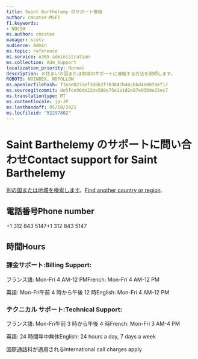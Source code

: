 ```yaml
---
title: Saint Barthelemy のサポート情報
author: cmcatee-MSFT
f1.keywords:
- NOCSH
ms.author: cmcatee
manager: scotv
audience: Admin
ms.topic: reference
ms.service: o365-administration
ms.collection: Adm_Support
localization_priority: Normal
description: お住まいの国または地域のサポートに連絡する方法を説明します。
ROBOTS: NOINDEX, NOFOLLOW
ms.openlocfilehash: f16ae8235ef308b2f703847b46cbbd4e00f4ef17
ms.sourcegitcommit: de5fce90de22ba588e75e1a1d2e87e03b9e25ec7
ms.translationtype: MT
ms.contentlocale: ja-JP
ms.lasthandoff: 05/10/2021
ms.locfileid: "52297802"
---
```

# <a name="contact-support-for-saint-barthelemy"></a><span data-ttu-id="aa017-103">Saint Barthelemy のサポートに問い合わせ</span><span class="sxs-lookup"><span data-stu-id="aa017-103">Contact support for Saint Barthelemy</span></span>

<span data-ttu-id="aa017-104">[別の国または地域を検索します](../../business-video/get-help-support.md)。</span><span class="sxs-lookup"><span data-stu-id="aa017-104">[Find another country or region](../../business-video/get-help-support.md).</span></span>

## <a name="phone-number"></a><span data-ttu-id="aa017-105">電話番号</span><span class="sxs-lookup"><span data-stu-id="aa017-105">Phone number</span></span>
<span data-ttu-id="aa017-106">+1 312 843 5147</span><span class="sxs-lookup"><span data-stu-id="aa017-106">+1 312 843 5147</span></span>

## <a name="hours"></a><span data-ttu-id="aa017-107">時間</span><span class="sxs-lookup"><span data-stu-id="aa017-107">Hours</span></span>
### <a name="billing-support"></a><span data-ttu-id="aa017-108">課金サポート:</span><span class="sxs-lookup"><span data-stu-id="aa017-108">Billing Support:</span></span>

<span data-ttu-id="aa017-109">フランス語: Mon-Fri 4 AM-12 PM</span><span class="sxs-lookup"><span data-stu-id="aa017-109">French: Mon-Fri 4 AM-12 PM</span></span>

<span data-ttu-id="aa017-110">英語: Mon-Fri午前 4 時から午後 12 時</span><span class="sxs-lookup"><span data-stu-id="aa017-110">English: Mon-Fri 4 AM-12 PM</span></span>

### <a name="technical-support"></a><span data-ttu-id="aa017-111">テクニカル サポート:</span><span class="sxs-lookup"><span data-stu-id="aa017-111">Technical Support:</span></span>

<span data-ttu-id="aa017-112">フランス語: Mon-Fri午前 3 時から午後 4 時</span><span class="sxs-lookup"><span data-stu-id="aa017-112">French: Mon-Fri 3 AM-4 PM</span></span>

<span data-ttu-id="aa017-113">英語: 24 時間年中無休</span><span class="sxs-lookup"><span data-stu-id="aa017-113">English: 24 hours a day, 7 days a week</span></span>

<span data-ttu-id="aa017-114">国際通話料が適用される</span><span class="sxs-lookup"><span data-stu-id="aa017-114">International call charges apply</span></span>
